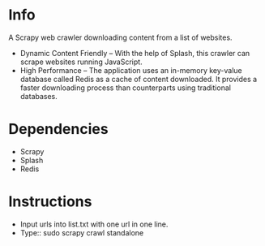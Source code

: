 # Info
A Scrapy web crawler downloading content from a list of websites.
- Dynamic Content Friendly – With the help of Splash, this crawler can scrape websites running JavaScript.
- High Performance – The application uses an in-memory key-value database called Redis as a cache of content downloaded. It provides a faster downloading process than counterparts using traditional databases.

# Dependencies
- Scrapy
- Splash
- Redis

# Instructions
- Input urls into list.txt with one url in one line.
- Type::
sudo scrapy crawl standalone
